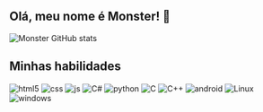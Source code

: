 ## Olá, meu nome é Monster! 👋

![Monster GitHub stats](https://github-readme-stats.vercel.app/api?username=Monster971&theme=dracula&show_icons=true)

## Minhas habilidades

<div style="display: inline_block">
  <img align="center" alt="html5" src="https://img.shields.io/badge/HTML5-E34F26?style=for-the-badge&logo=html5&logoColor=white" />
  
  <img align="center" alt="css" src="https://img.shields.io/badge/CSS3-1572B6?style=for-the-badge&logo=css3&logoColor=white" />
  
  <img align="center" alt="js" src="https://img.shields.io/badge/JavaScript-F7DF1E?style=for-the-badge&logo=javascript&logoColor=black" />
  
  <img align="center" alt="C#" src="https://img.shields.io/badge/C%23-239120?style=for-the-badge&logo=c-sharp&logoColor=white" />
  
  <img align="center" alt="python" src="https://img.shields.io/badge/Python-3776AB?style=for-the-badge&logo=python&logoColor=white" />

  <img align="center" alt="C" src="https://img.shields.io/badge/C-00599C?style=for-the-badge&logo=c&logoColor=white" />
  
  <img align="center" alt="C++" src="https://img.shields.io/badge/C%2B%2B-00599C?style=for-the-badge&logo=c%2B%2B&logoColor=white" />
  
 <img align="center" alt="android" src="https://img.shields.io/badge/Android-3DDC84?style=for-the-badge&logo=android&logoColor=white" /> 

   <img align="center" alt="Linux" src="https://img.shields.io/badge/Linux-FCC624?style=for-the-badge&logo=linux&logoColor=black" />

<img align="center" alt="windows" src="https://img.shields.io/badge/Windows-0078D6?style=for-the-badge&logo=windows&logoColor=white" />
   
